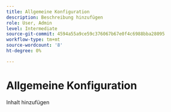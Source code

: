 ```yaml
---
title: Allgemeine Konfiguration
description: Beschreibung hinzufügen
role: User, Admin
level: Intermediate
source-git-commit: 4594a55a9ce59c376067b67e0f4c6988bba28095
workflow-type: tm+mt
source-wordcount: '8'
ht-degree: 0%

---
```


# Allgemeine Konfiguration

Inhalt hinzufügen